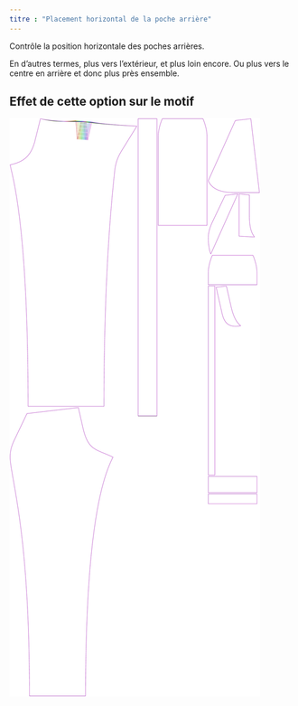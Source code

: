 ```yaml
---
titre : "Placement horizontal de la poche arrière"
---
```


Contrôle la position horizontale des poches arrières.

En d’autres termes, plus vers l’extérieur, et plus loin encore. Ou plus vers le centre en arrière et donc plus près ensemble.

## Effet de cette option sur le motif

![Cette image montre l'effet de cette option en superposant plusieurs variantes qui ont une valeur différente pour cette option](charlie_backpockethorizontalplacement_sample.svg "Effet de cette option sur le modèle")
